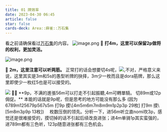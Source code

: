 ```yaml
---
title: 01 牌效率
date: 2023-04-30 06:45
article: false
star: false
cards-deck: Area::麻雀::万石集
---
```


看之前请确保看过[万石集](万石集)的内容。
![image.png](http://oss.naglfar28.com/naglfar28/202304300746898.png) 
🌟
**打4m，这里可以保留2p做将的权利，更加灵活。**



![image.png](http://oss.naglfar28.com/naglfar28/202304300752418.png)
 
🌟 **2m，这里注意可以听两筋。**
正常打的话会想要切4s呢，<img src="http://oss.naglfar28.com/naglfar28/202304300758400.png"/>,不对，严格意义来说，这里其实是3m和5s的愚型听牌的抉择，3m少一枚而且是dora筋牌，那么这里即使少一枚红5也是可以接受的。


<img src="http://oss.naglfar28.com/naglfar28/202304300806142.png"/> 
🌟🌟 **9p，不满的進張56m可以打走不引起振聽,4m可轉單騎。
切89m或12p侷促。** 
本能的话就是9p呢，但是思考的地方可能没有那么多
(因为6789m125679p567s5m
打9p 摸\[4m5m6m7m8m9m1p2p3p 29枚]
打9m 摸\[5m8m3p9p 13枚])　
枚数压倒的领先。分析一下，进56m听立直nomi坎3p，感觉还是很难接受的，摸切掉的话不引起后续改良进张；进4m单骑1p其实蛮强的，进789m都有三色听，123p随意进张都有三色机会。



